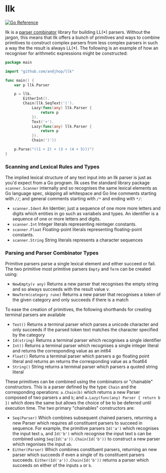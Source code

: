 # llk

[![Go Reference](https://pkg.go.dev/badge/github.com/andjam/btree.svg)](https://pkg.go.dev/github.com/andjam/llk)

llk is a [parser combinator](https://en.wikipedia.org/wiki/Parser_combinator) library for building
LL(\*) parsers. Without the jargon, this means that llk offers a bunch of primitives and ways to
combine primitives to construct complex parsers from less complex parsers in such a way the the
result is always  LL(\*). The following is an example of how an recogniser for arithmetic
expressions might be constructed:
```go
package main

import "github.com/andjhop/llk"

func main() {
    var p llk.Parser

    p = llk.
        EitherInt().
        Chain(llk.SeqText('(').
            Lazy(func(any) llk.Parser {
                return p
            }).
            Text('+').
            Lazy(func(any) llk.Parser {
                return p
            }).
            Chain(')'))

    p.Parse("((1 + 2) + (3 + (4 + 5)))")
}
```


### Scanning and Lexical Rules and Types
The implied lexical structure of any text input into an llk parser is just as you'd expect from a Go
program. llk uses the standard library package `scanner.Scanner` internally and so recognises the
same lexical elements as Go language spec, skipping all whitespace and Go line comments starting
with `//`; and general comments starting with `/*` and ending with `*/`:

* `scanner.Ident` An Identier; just a sequence of one more more letters and digits which entities in
  go such as variabels and types. An identifier is a sequence of one or more letters and digits.
* `scanner.Int` Integer literals representing reinteger constants.
* `scanner.Float` Floating-point literals representing floating-point constants.
* `scanner.String` String literals represents a character sequences

### Parsing and Parser Combinator Types
Primitive parsers parse a single lexical element and either succeed or fail. The two primitive most
primitive parsers `Empty` and `Term` can be created using:

* `NewEmpty(v any)` Returns a new parser that recognises the empty string and so always succeeds
  with the result value v.
* `NewTerm(category rune)` Returns a new parser that recognises a token of the given category
  and only succeeds if there is a match

To ease the creation of primitives, the following shorthands for creating terminal parsers are
available
* `Text()` Returns a terminal parser  which parses a unicode character and only succeeds if the
  parsed token text matches the character specified by the category
* `Id(string)` Returns a terminal parser which recognises a single identifier
* `Int()` Returns a terminal parser which recognises a single integer literal and returns the
  corresponding value as an int64
* `Float()` Returns a terminal parser which parsers a go floating point literal and returns an
  returns the corresponding value as a float64
* `String()` String returns a terminal parser  which parsers a  quoted string literal

These primitives can be combined using the combinators or "chainable" constructors. This is a parser
defined by the type: `Chain` and the corresponding operations: `a.Chain(b)` which returns a new
Parser composed of two parsers `a` and `b`;  and `a.Lazy(func(any) Parser { return b })` which does the
same but allows the choice of be to be deferred until execution time. The two primary "chainables"
constructors are:

* `Seq(Parser)` Which combines subsequent chained parsers, returning a new Parser which requires all
  constituent parsers to succeed in sequence. For example, the primitive parsers `Id('a')` which
  recognises the input text `a`, and  `Id('b')` which recognise the input text `b` can be combined
  using `Seq(Id('a')).Chain(Id('b'))` to construct a new parser which regonises the input `ab`.
* `Either(Parser)` Which combines constituent parsers, returning an new parser which succeeds if
  even a single of its constituent parsers succeeds. `Either(Id('a')).Chain(Id('b'))` returns a
  parser which succeeds on either of the inputs `a` or `b`.
